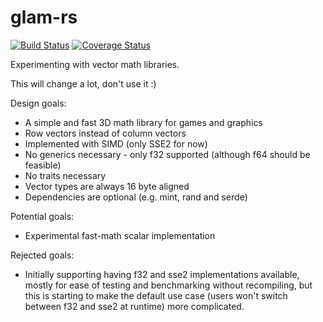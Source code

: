 # glam-rs

[![Build Status](https://travis-ci.org/bitshifter/glam-rs.svg?branch=master)](https://travis-ci.org/bitshifter/glam-rs)
[![Coverage Status](https://coveralls.io/repos/github/bitshifter/glam-rs/badge.svg?branch=master)](https://coveralls.io/github/bitshifter/glam-rs?branch=master)

Experimenting with vector math libraries.

This will change a lot, don't use it :)

Design goals:
* A simple and fast 3D math library for games and graphics
* Row vectors instead of column vectors
* Implemented with SIMD (only SSE2 for now)
* No generics necessary - only f32 supported (although f64 should be feasible)
* No traits necessary
* Vector types are always 16 byte aligned
* Dependencies are optional (e.g. mint, rand and serde)

Potential goals:
* Experimental fast-math scalar implementation

Rejected goals:
* Initially supporting having f32 and sse2 implementations available, mostly for ease of testing and benchmarking without recompiling, but this is starting to make the default use case (users won't switch between f32 and sse2 at runtime) more complicated.

